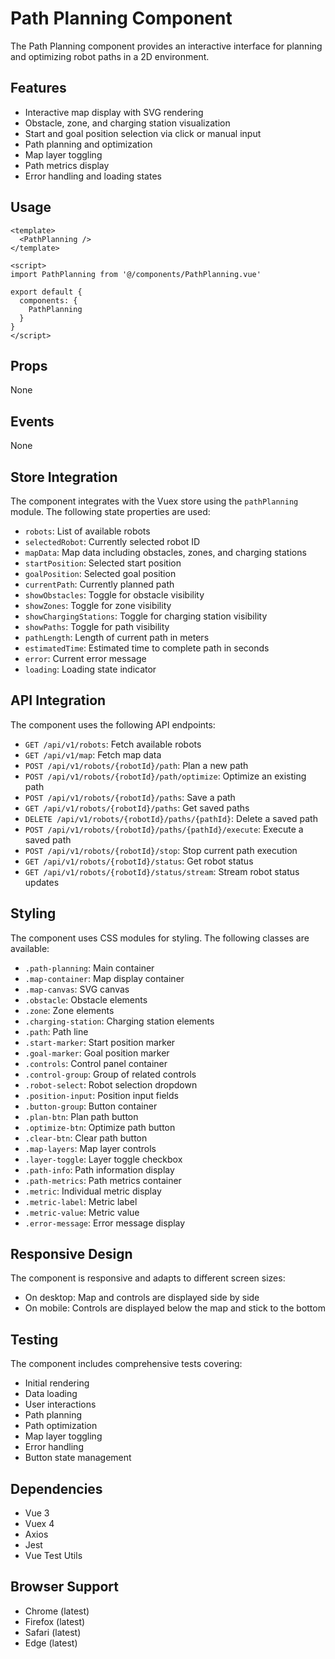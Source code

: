 # Path Planning Component

The Path Planning component provides an interactive interface for planning and optimizing robot paths in a 2D environment.

## Features

- Interactive map display with SVG rendering
- Obstacle, zone, and charging station visualization
- Start and goal position selection via click or manual input
- Path planning and optimization
- Map layer toggling
- Path metrics display
- Error handling and loading states

## Usage

```vue
<template>
  <PathPlanning />
</template>

<script>
import PathPlanning from '@/components/PathPlanning.vue'

export default {
  components: {
    PathPlanning
  }
}
</script>
```

## Props

None

## Events

None

## Store Integration

The component integrates with the Vuex store using the `pathPlanning` module. The following state properties are used:

- `robots`: List of available robots
- `selectedRobot`: Currently selected robot ID
- `mapData`: Map data including obstacles, zones, and charging stations
- `startPosition`: Selected start position
- `goalPosition`: Selected goal position
- `currentPath`: Currently planned path
- `showObstacles`: Toggle for obstacle visibility
- `showZones`: Toggle for zone visibility
- `showChargingStations`: Toggle for charging station visibility
- `showPaths`: Toggle for path visibility
- `pathLength`: Length of current path in meters
- `estimatedTime`: Estimated time to complete path in seconds
- `error`: Current error message
- `loading`: Loading state indicator

## API Integration

The component uses the following API endpoints:

- `GET /api/v1/robots`: Fetch available robots
- `GET /api/v1/map`: Fetch map data
- `POST /api/v1/robots/{robotId}/path`: Plan a new path
- `POST /api/v1/robots/{robotId}/path/optimize`: Optimize an existing path
- `POST /api/v1/robots/{robotId}/paths`: Save a path
- `GET /api/v1/robots/{robotId}/paths`: Get saved paths
- `DELETE /api/v1/robots/{robotId}/paths/{pathId}`: Delete a saved path
- `POST /api/v1/robots/{robotId}/paths/{pathId}/execute`: Execute a saved path
- `POST /api/v1/robots/{robotId}/stop`: Stop current path execution
- `GET /api/v1/robots/{robotId}/status`: Get robot status
- `GET /api/v1/robots/{robotId}/status/stream`: Stream robot status updates

## Styling

The component uses CSS modules for styling. The following classes are available:

- `.path-planning`: Main container
- `.map-container`: Map display container
- `.map-canvas`: SVG canvas
- `.obstacle`: Obstacle elements
- `.zone`: Zone elements
- `.charging-station`: Charging station elements
- `.path`: Path line
- `.start-marker`: Start position marker
- `.goal-marker`: Goal position marker
- `.controls`: Control panel container
- `.control-group`: Group of related controls
- `.robot-select`: Robot selection dropdown
- `.position-input`: Position input fields
- `.button-group`: Button container
- `.plan-btn`: Plan path button
- `.optimize-btn`: Optimize path button
- `.clear-btn`: Clear path button
- `.map-layers`: Map layer controls
- `.layer-toggle`: Layer toggle checkbox
- `.path-info`: Path information display
- `.path-metrics`: Path metrics container
- `.metric`: Individual metric display
- `.metric-label`: Metric label
- `.metric-value`: Metric value
- `.error-message`: Error message display

## Responsive Design

The component is responsive and adapts to different screen sizes:

- On desktop: Map and controls are displayed side by side
- On mobile: Controls are displayed below the map and stick to the bottom

## Testing

The component includes comprehensive tests covering:

- Initial rendering
- Data loading
- User interactions
- Path planning
- Path optimization
- Map layer toggling
- Error handling
- Button state management

## Dependencies

- Vue 3
- Vuex 4
- Axios
- Jest
- Vue Test Utils

## Browser Support

- Chrome (latest)
- Firefox (latest)
- Safari (latest)
- Edge (latest) 